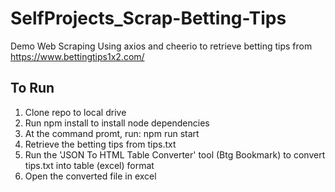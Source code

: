 # SelfProjects_Scrap-Betting-Tips
Demo Web Scraping Using axios and cheerio to retrieve betting tips from https://www.bettingtips1x2.com/

## To Run
1. Clone repo to local drive
2. Run npm install to install node dependencies
3. At the command promt, run:
npm run start
4. Retrieve the betting tips from tips.txt
5. Run the 'JSON To HTML Table Converter' tool (Btg Bookmark) to convert tips.txt into table (excel) format
6. Open the converted file in excel

